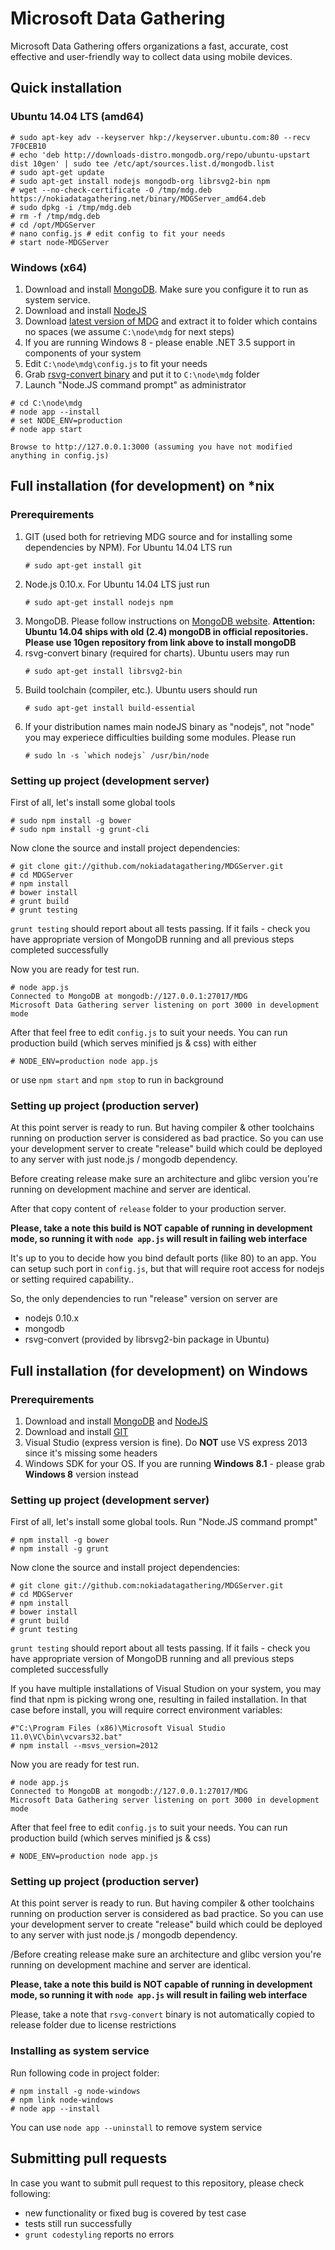 # Microsoft Data Gathering
Microsoft Data Gathering offers organizations a fast, accurate, cost effective and
user-friendly way to collect data using mobile devices.

## Quick installation
### Ubuntu 14.04 LTS (amd64)
```
# sudo apt-key adv --keyserver hkp://keyserver.ubuntu.com:80 --recv 7F0CEB10
# echo 'deb http://downloads-distro.mongodb.org/repo/ubuntu-upstart dist 10gen' | sudo tee /etc/apt/sources.list.d/mongodb.list
# sudo apt-get update
# sudo apt-get install nodejs mongodb-org librsvg2-bin npm
# wget --no-check-certificate -O /tmp/mdg.deb https://nokiadatagathering.net/binary/MDGServer_amd64.deb
# sudo dpkg -i /tmp/mdg.deb
# rm -f /tmp/mdg.deb
# cd /opt/MDGServer
# nano config.js # edit config to fit your needs
# start node-MDGServer
```

### Windows (x64)

1. Download and install [MongoDB](http://docs.mongodb.org/manual/tutorial/install-mongodb-on-windows/). Make sure you configure it to run as system service.
1. Download and install [NodeJS](http://nodejs.org/download/)
1. Download [latest version of MDG](https://nokiadatagathering.net/binary/MDG.zip) and extract it to folder which contains no spaces (we assume ```C:\node\mdg``` for next steps)
1. If you are running Windows 8 - please enable .NET 3.5 support in components of your system
1. Edit ```C:\node\mdg\config.js``` to fit your needs
1. Grab [rsvg-convert binary](http://sourceforge.net/projects/tumagcc/files/rsvg-convert.exe/download) and put it to ```C:\node\mdg``` folder
1. Launch "Node.JS command prompt" as administrator
```
# cd C:\node\mdg
# node app --install
# set NODE_ENV=production
# node app start

Browse to http://127.0.0.1:3000 (assuming you have not modified anything in config.js)

```

## Full installation (for development) on *nix
### Prerequirements
1. GIT (used both for retrieving MDG source and for installing some dependencies by NPM). For Ubuntu 14.04 LTS run
    ```
    # sudo apt-get install git
    ```
2. Node.js 0.10.x. For Ubuntu 14.04 LTS just run
    ```
    # sudo apt-get install nodejs npm
    ```
3. MongoDB. Please follow instructions on [MongoDB website](https://www.mongodb.org/downloads). __Attention: Ubuntu 14.04 ships with old (2.4) mongoDB in official repositories. Please use 10gen 
repository from link above to install mongoDB__
4. rsvg-convert binary (required for charts). Ubuntu users may run
    ```
    # sudo apt-get install librsvg2-bin
    ```
5. Build toolchain (compiler, etc.). Ubuntu users should run
    ```
    # sudo apt-get install build-essential
    ```
6. If your distribution names main nodeJS binary as "nodejs", not "node" you may experiece difficulties building some modules. Please run
    ```
    # sudo ln -s `which nodejs` /usr/bin/node
    ```

### Setting up project (development server)

First of all, let's install some global tools
```
# sudo npm install -g bower
# sudo npm install -g grunt-cli
```

Now clone the source and install project dependencies:
```
# git clone git://github.com/nokiadatagathering/MDGServer.git
# cd MDGServer
# npm install
# bower install
# grunt build
# grunt testing
```

```grunt testing``` should report about all tests passing. If it fails - check you have appropriate version of MongoDB running and all previous steps completed successfully

Now you are ready for test run.
```
# node app.js
Connected to MongoDB at mongodb://127.0.0.1:27017/MDG
Microsoft Data Gathering server listening on port 3000 in development mode
```
After that feel free to edit ```config.js``` to suit your needs. You can run production build (which serves minified js & css) with either
```
# NODE_ENV=production node app.js
```
or use ```npm start``` and ```npm stop``` to run in background

### Setting up project (production server)

At this point server is ready to run. But having compiler & other toolchains running on production server is considered as bad practice. So you can use your development server to create "release" build 
which could be deployed to any server with just node.js / mongodb dependency.

Before creating release make sure an architecture and glibc version you're running on development machine and server are identical. 

After that copy content of ```release``` folder to your production server.

__Please, take a note this build is NOT capable of running in development mode, so running it with ```node app.js``` will result in failing web interface__

It's up to you to decide how you bind default ports (like 80) to an app. You can setup such port in ```config.js```, but that will require root access for nodejs or setting required capability..

So, the only dependencies to run "release" version on server are
- nodejs 0.10.x
- mongodb
- rsvg-convert (provided by librsvg2-bin package in Ubuntu)

## Full installation (for development) on Windows
### Prerequirements

1. Download and install [MongoDB](http://docs.mongodb.org/manual/tutorial/install-mongodb-on-windows/) and [NodeJS](http://nodejs.org/download/)
1. Download and install [GIT](http://msysgit.github.io/) 
1. Visual Studio (express version is fine). Do __NOT__ use VS express 2013 since it's missing some headers
1. Windows SDK for your OS. If you are running __Windows 8.1__ - please grab __Windows 8__ version instead

### Setting up project (development server)

First of all, let's install some global tools. Run "Node.JS command prompt"
```
# npm install -g bower
# npm install -g grunt
```

Now clone the source and install project dependencies:
```
# git clone git://github.com:nokiadatagathering/MDGServer.git
# cd MDGServer
# npm install
# bower install
# grunt build
# grunt testing
```

```grunt testing``` should report about all tests passing. If it fails - check you have appropriate version of MongoDB running and all previous steps completed successfully

If you have multiple installations of Visual Studion on your system, you may find that npm is picking wrong one, resulting in failed installation. In that case before install, you will require correct 
environment variables:
```
#"C:\Program Files (x86)\Microsoft Visual Studio 11.0\VC\bin\vcvars32.bat"
# npm install --msvs_version=2012
```

Now you are ready for test run.
```
# node app.js
Connected to MongoDB at mongodb://127.0.0.1:27017/MDG
Microsoft Data Gathering server listening on port 3000 in development mode
```
After that feel free to edit ```config.js``` to suit your needs. You can run production build (which serves minified js & css)
```
# NODE_ENV=production node app.js
```

### Setting up project (production server)

At this point server is ready to run. But having compiler & other toolchains running on production server is considered as bad practice. So you can use your development server to create "release" build 
which could be deployed to any server with just node.js / mongodb dependency.

/Before creating release make sure an architecture and glibc version you're running on development machine and server are identical. 

__Please, take a note this build is NOT capable of running in development mode, so running it with ```node app.js``` will result in failing web interface__

Please, take a note that ```rsvg-convert``` binary is not automatically copied to release folder due to license restrictions

### Installing as system service
Run following code in project folder:
```
# npm install -g node-windows
# npm link node-windows
# node app --install
```

You can use ```node app --uninstall``` to remove system service

## Submitting pull requests

In case you want to submit pull request to this repository, please check following:

+ new functionality or fixed bug is covered by test case
+ tests still run successfully
+ ```grunt codestyling``` reports no errors

